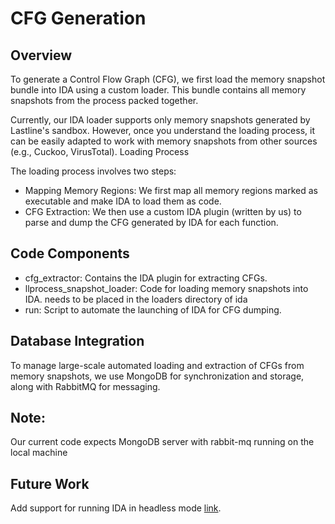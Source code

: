 # CFG Generation

## Overview

To generate a Control Flow Graph (CFG), we first load the memory snapshot bundle into IDA using a custom loader. This bundle contains all memory snapshots from the process packed together.

Currently, our IDA loader supports only memory snapshots generated by Lastline's sandbox. However, once you understand the loading process, it can be easily adapted to work with memory snapshots from other sources (e.g., Cuckoo, VirusTotal).
Loading Process

The loading process involves two steps:

- Mapping Memory Regions: We first map all memory regions marked as executable and make IDA to load them as code.
- CFG Extraction: We then use a custom IDA plugin (written by us) to parse and dump the CFG generated by IDA for each function.

## Code Components

- cfg_extractor: Contains the IDA plugin for extracting CFGs.
- llprocess_snapshot_loader: Code for loading memory snapshots into IDA. needs to be placed in the loaders directory of ida
- run: Script to automate the launching of IDA for CFG dumping.

## Database Integration

To manage large-scale automated loading and extraction of CFGs from memory snapshots, we use MongoDB for synchronization and storage, along with RabbitMQ for messaging.

## Note:
Our current code expects MongoDB server with rabbit-mq running on the local machine

## Future Work
Add support for running IDA in headless mode [link](https://github.com/DennyDai/headless-ida). 